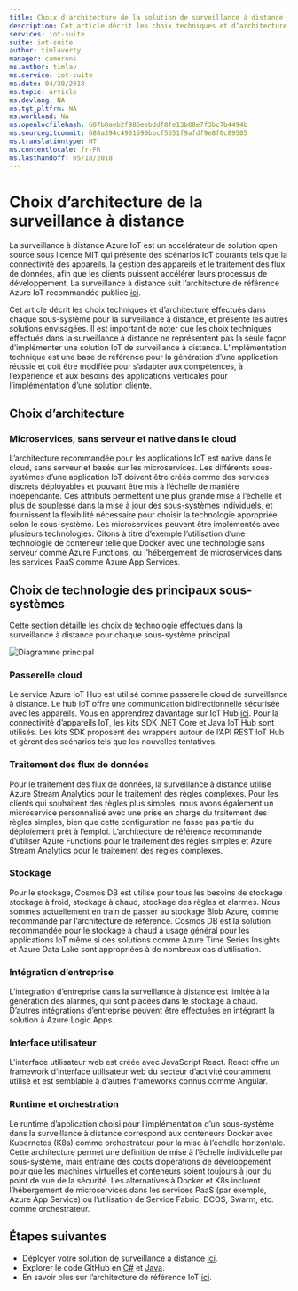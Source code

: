 ```yaml
---
title: Choix d’architecture de la solution de surveillance à distance - Azure | Microsoft Docs
description: Cet article décrit les choix techniques et d’architecture effectués dans la surveillance à distance
services: iot-suite
suite: iot-suite
author: timlaverty
manager: camerons
ms.author: timlav
ms.service: iot-suite
ms.date: 04/30/2018
ms.topic: article
ms.devlang: NA
ms.tgt_pltfrm: NA
ms.workload: NA
ms.openlocfilehash: 607b8aeb2f986eebddf8fe13b88e7f3bc7b4494b
ms.sourcegitcommit: 688a394c4901590bbcf5351f9afdf9e8f0c89505
ms.translationtype: HT
ms.contentlocale: fr-FR
ms.lasthandoff: 05/18/2018
---
```

# <a name="remote-monitoring-architectural-choices"></a>Choix d’architecture de la surveillance à distance

La surveillance à distance Azure IoT est un accélérateur de solution open source sous licence MIT qui présente des scénarios IoT courants tels que la connectivité des appareils, la gestion des appareils et le traitement des flux de données, afin que les clients puissent accélérer leurs processus de développement.  La surveillance à distance suit l’architecture de référence Azure IoT recommandée publiée [ici](https://azure.microsoft.com/updates/microsoft-azure-iot-reference-architecture-available/).  

Cet article décrit les choix techniques et d’architecture effectués dans chaque sous-système pour la surveillance à distance, et présente les autres solutions envisagées.  Il est important de noter que les choix techniques effectués dans la surveillance à distance ne représentent pas la seule façon d’implémenter une solution IoT de surveillance à distance.  L’implémentation technique est une base de référence pour la génération d’une application réussie et doit être modifiée pour s’adapter aux compétences, à l’expérience et aux besoins des applications verticales pour l’implémentation d’une solution cliente.

## <a name="architectural-choices"></a>Choix d’architecture

### <a name="microservices-serverless-and-cloud-native"></a>Microservices, sans serveur et native dans le cloud

L’architecture recommandée pour les applications IoT est native dans le cloud, sans serveur et basée sur les microservices.  Les différents sous-systèmes d’une application IoT doivent être créés comme des services discrets déployables et pouvant être mis à l’échelle de manière indépendante.  Ces attributs permettent une plus grande mise à l’échelle et plus de souplesse dans la mise à jour des sous-systèmes individuels, et fournissent la flexibilité nécessaire pour choisir la technologie appropriée selon le sous-système.  Les microservices peuvent être implémentés avec plusieurs technologies. Citons à titre d’exemple l’utilisation d’une technologie de conteneur telle que Docker avec une technologie sans serveur comme Azure Functions, ou l’hébergement de microservices dans les services PaaS comme Azure App Services.

## <a name="core-subsystem-technology-choices"></a>Choix de technologie des principaux sous-systèmes

Cette section détaille les choix de technologie effectués dans la surveillance à distance pour chaque sous-système principal.

![Diagramme principal](./media/iot-accelerators-remote-monitoring-architectural-choices/subsystem.png) 

### <a name="cloud-gateway"></a>Passerelle cloud
Le service Azure IoT Hub est utilisé comme passerelle cloud de surveillance à distance.  Le hub IoT offre une communication bidirectionnelle sécurisée avec les appareils. Vous en apprendrez davantage sur IoT Hub [ici](https://azure.microsoft.com/services/iot-hub/). Pour la connectivité d’appareils IoT, les kits SDK .NET Core et Java IoT Hub sont utilisés.  Les kits SDK proposent des wrappers autour de l’API REST IoT Hub et gèrent des scénarios tels que les nouvelles tentatives. 

### <a name="stream-processing"></a>Traitement des flux de données
Pour le traitement des flux de données, la surveillance à distance utilise Azure Stream Analytics pour le traitement des règles complexes.  Pour les clients qui souhaitent des règles plus simples, nous avons également un microservice personnalisé avec une prise en charge du traitement des règles simples, bien que cette configuration ne fasse pas partie du déploiement prêt à l’emploi. L’architecture de référence recommande d’utiliser Azure Functions pour le traitement des règles simples et Azure Stream Analytics pour le traitement des règles complexes.  

### <a name="storage"></a>Stockage
Pour le stockage, Cosmos DB est utilisé pour tous les besoins de stockage : stockage à froid, stockage à chaud, stockage des règles et alarmes. Nous sommes actuellement en train de passer au stockage Blob Azure, comme recommandé par l’architecture de référence.  Cosmos DB est la solution recommandée pour le stockage à chaud à usage général pour les applications IoT même si des solutions comme Azure Time Series Insights et Azure Data Lake sont appropriées à de nombreux cas d’utilisation.

### <a name="business-integration"></a>Intégration d’entreprise
L’intégration d’entreprise dans la surveillance à distance est limitée à la génération des alarmes, qui sont placées dans le stockage à chaud. D’autres intégrations d’entreprise peuvent être effectuées en intégrant la solution à Azure Logic Apps.

### <a name="user-interface"></a>Interface utilisateur
L’interface utilisateur web est créée avec JavaScript React.  React offre un framework d’interface utilisateur web du secteur d’activité couramment utilisé et est semblable à d’autres frameworks connus comme Angular.  

### <a name="runtime-and-orchestration"></a>Runtime et orchestration
Le runtime d’application choisi pour l’implémentation d’un sous-système dans la surveillance à distance correspond aux conteneurs Docker avec Kubernetes (K8s) comme orchestrateur pour la mise à l’échelle horizontale.  Cette architecture permet une définition de mise à l’échelle individuelle par sous-système, mais entraîne des coûts d’opérations de développement pour que les machines virtuelles et conteneurs soient toujours à jour du point de vue de la sécurité.  Les alternatives à Docker et K8s incluent l’hébergement de microservices dans les services PaaS (par exemple, Azure App Service) ou l’utilisation de Service Fabric, DCOS, Swarm, etc. comme orchestrateur.

## <a name="next-steps"></a>Étapes suivantes
* Déployer votre solution de surveillance à distance [ici](https://www.azureiotsuite.com/).
* Explorer le code GitHub en [C#](https://github.com/Azure/azure-iot-pcs-remote-monitoring-dotnet/) et [Java](https://github.com/Azure/azure-iot-pcs-remote-monitoring-java/).  
* En savoir plus sur l’architecture de référence IoT [ici](https://azure.microsoft.com/updates/microsoft-azure-iot-reference-architecture-available/).
